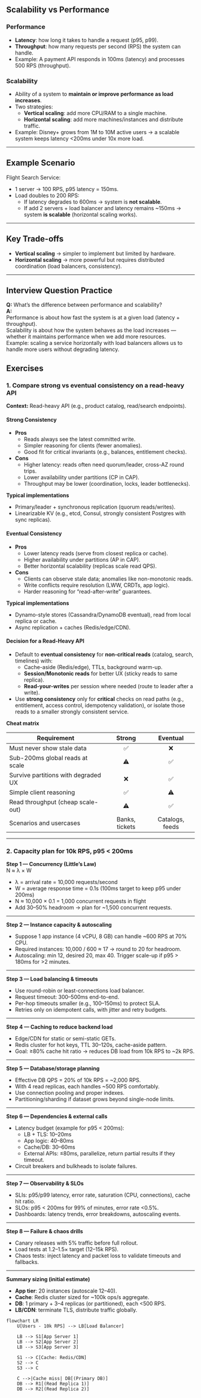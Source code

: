 ## Scalability vs Performance

### Performance
- **Latency**: how long it takes to handle a request (p95, p99).
- **Throughput**: how many requests per second (RPS) the system can handle.
- Example: A payment API responds in 100ms (latency) and processes 500 RPS (throughput).

### Scalability
- Ability of a system to **maintain or improve performance as load increases**.
- Two strategies:
  - **Vertical scaling**: add more CPU/RAM to a single machine.
  - **Horizontal scaling**: add more machines/instances and distribute traffic.
- Example: Disney+ grows from 1M to 10M active users → a scalable system keeps latency <200ms under 10x more load.

---

## Example Scenario

Flight Search Service:
- 1 server → 100 RPS, p95 latency = 150ms.
- Load doubles to 200 RPS:
  - If latency degrades to 600ms → system is **not scalable**.
  - If add 2 servers + load balancer and latency remains ~150ms → system **is scalable** (horizontal scaling works).

---

## Key Trade-offs
- **Vertical scaling** → simpler to implement but limited by hardware.
- **Horizontal scaling** → more powerful but requires distributed coordination (load balancers, consistency).

---

## Interview Question Practice

**Q:** What’s the difference between performance and scalability?  
**A:**  
Performance is about how fast the system is at a given load (latency + throughput).  
Scalability is about how the system behaves as the load increases — whether it maintains performance when we add more resources.  
Example: scaling a service horizontally with load balancers allows us to handle more users without degrading latency.


## Exercises
### 1. Compare strong vs eventual consistency on a read-heavy API
**Context:** Read-heavy API (e.g., product catalog, read/search endpoints).
#### Strong Consistency
- **Pros**
  - Reads always see the latest committed write.
  - Simpler reasoning for clients (fewer anomalies).
  - Good fit for critical invariants (e.g., balances, entitlement checks).
- **Cons**
  - Higher latency: reads often need quorum/leader, cross-AZ round trips.
  - Lower availability under partitions (CP in CAP).
  - Throughput may be lower (coordination, locks, leader bottlenecks).

**Typical implementations**
- Primary/leader + synchronous replication (quorum reads/writes).
- Linearizable KV (e.g., etcd, Consul, strongly consistent Postgres with sync replicas).

#### Eventual Consistency
- **Pros**
  - Lower latency reads (serve from closest replica or cache).
  - Higher availability under partitions (AP in CAP).
  - Better horizontal scalability (replicas scale read QPS).
- **Cons**
  - Clients can observe stale data; anomalies like non-monotonic reads.
  - Write conflicts require resolution (LWW, CRDTs, app logic).
  - Harder reasoning for “read-after-write” guarantees.

**Typical implementations**
- Dynamo-style stores (Cassandra/DynamoDB eventual), read from local replica or cache.
- Async replication + caches (Redis/edge/CDN).

#### Decision for a Read-Heavy API
- Default to **eventual consistency** for **non-critical reads** (catalog, search, timelines) with:
  - Cache-aside (Redis/edge), TTLs, background warm-up.
  - **Session/Monotonic reads** for better UX (sticky reads to same replica).
  - **Read-your-writes** per session where needed (route to leader after a write).
- Use **strong consistency** only for **critical** checks on read paths (e.g., entitlement, access control, idempotency validation), or isolate those reads to a smaller strongly consistent service.

**Cheat matrix**

| Requirement                             | Strong | Eventual |
|-----------------------------------------|:------:|:--------:|
| Must never show stale data              |   ✅   |    ❌    |
| Sub-200ms global reads at scale         |   ⚠️    |    ✅    |
| Survive partitions with degraded UX     |   ❌   |    ✅    |
| Simple client reasoning                 |   ✅   |    ⚠️     |
| Read throughput (cheap scale-out)       |   ⚠️    |    ✅    |
| Scenarios and usercases                 |   Banks, tickets  |    Catalogs, feeds     |

---

### 2. Capacity plan for 10k RPS, p95 < 200ms

**Step 1 — Concurrency (Little’s Law)**  
N ≈ λ × W  

- λ = arrival rate = 10,000 requests/second  
- W = average response time = 0.1s (100ms target to keep p95 under 200ms)  
- N ≈ 10,000 × 0.1 = 1,000 concurrent requests in flight  
- Add 30–50% headroom → plan for ~1,500 concurrent requests.

---

**Step 2 — Instance capacity & autoscaling**  
- Suppose 1 app instance (4 vCPU, 8 GB) can handle ~600 RPS at 70% CPU.  
- Required instances: 10,000 / 600 ≈ 17 → round to 20 for headroom.  
- Autoscaling: min 12, desired 20, max 40. Trigger scale-up if p95 > 180ms for >2 minutes.

---

**Step 3 — Load balancing & timeouts**  
- Use round-robin or least-connections load balancer.  
- Request timeout: 300–500ms end-to-end.  
- Per-hop timeouts smaller (e.g., 100–150ms) to protect SLA.  
- Retries only on idempotent calls, with jitter and retry budgets.

---

**Step 4 — Caching to reduce backend load**  
- Edge/CDN for static or semi-static GETs.  
- Redis cluster for hot keys, TTL 30–120s, cache-aside pattern.  
- Goal: ≥80% cache hit ratio → reduces DB load from 10k RPS to ~2k RPS.

---

**Step 5 — Database/storage planning**  
- Effective DB QPS = 20% of 10k RPS = ~2,000 RPS.  
- With 4 read replicas, each handles ~500 RPS comfortably.  
- Use connection pooling and proper indexes.  
- Partitioning/sharding if dataset grows beyond single-node limits.

---

**Step 6 — Dependencies & external calls**  
- Latency budget (example for p95 < 200ms):  
  - LB + TLS: 10–20ms  
  - App logic: 40–80ms  
  - Cache/DB: 30–60ms  
  - External APIs: ≤80ms, parallelize, return partial results if they timeout.  
- Circuit breakers and bulkheads to isolate failures.

---

**Step 7 — Observability & SLOs**  
- SLIs: p95/p99 latency, error rate, saturation (CPU, connections), cache hit ratio.  
- SLOs: p95 < 200ms for 99% of minutes, error rate <0.5%.  
- Dashboards: latency trends, error breakdowns, autoscaling events.

---

**Step 8 — Failure & chaos drills**  
- Canary releases with 5% traffic before full rollout.  
- Load tests at 1.2–1.5× target (12–15k RPS).  
- Chaos tests: inject latency and packet loss to validate timeouts and fallbacks.

---

**Summary sizing (initial estimate)**  
- **App tier**: 20 instances (autoscale 12–40).  
- **Cache**: Redis cluster sized for ~100k ops/s aggregate.  
- **DB**: 1 primary + 3–4 replicas (or partitioned), each <500 RPS.  
- **LB/CDN**: terminate TLS, distribute traffic globally.

```mermaid
flowchart LR
    U[Users - 10k RPS] --> LB[Load Balancer]

    LB --> S1[App Server 1]
    LB --> S2[App Server 2]
    LB --> S3[App Server 3]

    S1 --> C[Cache: Redis/CDN]
    S2 --> C
    S3 --> C

    C -->|Cache miss| DB[(Primary DB)]
    DB --> R1[(Read Replica 1)]
    DB --> R2[(Read Replica 2)]
```
